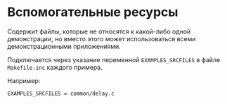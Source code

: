 # Вспомогательные ресурсы

Содержит файлы, которые не относятся к какой-либо одной демонстрации, но вместо этого может использоваться всеми демонстрационными приложениями.

Подключается через указание переменной ```EXAMPLES_SRCFILES``` в файле ```Makefile.inc``` каждого примера.

Например:

```bash
EXAMPLES_SRCFILES = common/delay.c
```